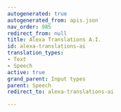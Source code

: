 ```yaml
---
autogenerated: true
autogenerated_from: apis.json
nav_order: 985
redirect_from: null
title: Alexa Translations A.I.
id: alexa-translations-ai
translation_types:
- Text
- Speech
active: true
grand_parent: Input types
parent: Speech
redirect_to: alexa-translations-ai

---
```


